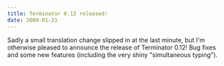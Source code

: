 ```yaml
---
title: Terminator 0.12 released!
date: 2009-01-21
---
```


Sadly a small translation change slipped in at the last minute, but I'm otherwise pleased to announce the release of Terminator 0.12!
Bug fixes and some new features (including the very shiny "simultaneous typing").
